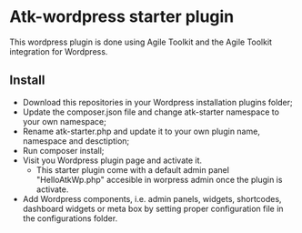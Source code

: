 # Atk-wordpress starter plugin

This wordpress plugin is done using Agile Toolkit and the Agile Toolkit integration for Wordpress.

## Install

 - Download this repositories in your Wordpress installation plugins folder;
 - Update the composer.json file and change atk-starter namespace to your own namespace;
 - Rename atk-starter.php and update it to your own plugin name, namespace and desctiption;
 - Run composer install;
 - Visit you Wordpress plugin page and activate it.
    - This starter plugin come with a default admin panel "HelloAtkWp.php" accesible in worpress admin once the plugin is activate.
 - Add Wordpress components, i.e. admin panels, widgets, shortcodes, dashboard widgets or meta box by setting proper configuration file in the configurations folder.
